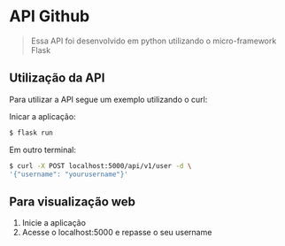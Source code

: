 # API Github
> Essa API foi desenvolvido em python utilizando o micro-framework Flask

## Utilização da API

Para utilizar a API segue um exemplo utilizando o curl:

Inicar a aplicação:
```bash
$ flask run
```

Em outro terminal:

```bash
$ curl -X POST localhost:5000/api/v1/user -d \
'{"username": "yourusername"}'
```

## Para visualização web

1. Inicie a aplicação
2. Acesse o localhost:5000 e repasse o seu username